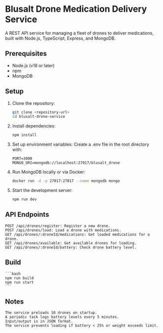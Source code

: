 # Blusalt Drone Medication Delivery Service

A REST API service for managing a fleet of drones to deliver medications, built with Node.js, TypeScript, Express, and MongoDB.

## Prerequisites

-   Node.js (v18 or later)
-   npm
-   MongoDB

## Setup

1. Clone the repository:

    ```bash
    git clone <repository-url>
    cd blusalt-drone-service
    ```

2. Install dependencies:

    ```bash
    npm install
    ```

3. Set up environment variables:
   Create a .env file in the root directory with:

    ```text
    PORT=3000
    MONGO_URI=mongodb://localhost:27017/blusalt_drone
    ```

4. Run MongoDB locally or via Docker:

    ```bash
    docker run -d -p 27017:27017 --name mongodb mongo
    ```

5. Start the development server:
    ```bash
    npm run dev
    ```

## API Endpoints

    POST /api/drones/register: Register a new drone.
    POST /api/drones/load: Load a drone with medications.
    GET /api/drones/:droneId/medications: Get loaded medications for a drone.
    GET /api/drones/available: Get available drones for loading.
    GET /api/drones/:droneId/battery: Check drone battery level.

## Build

    ```bash
    npm run build
    npm run start
    ```

## Notes

    The service preloads 10 drones on startup.
    A periodic task logs battery levels every 5 minutes.
    Input/output is in JSON format.
    The service prevents loading if battery < 25% or weight exceeds limit.
